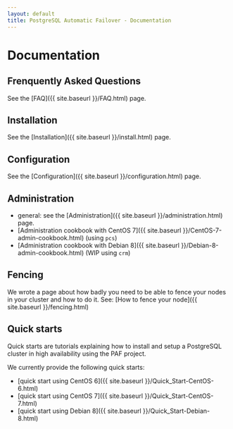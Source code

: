 ```yaml
---
layout: default
title: PostgreSQL Automatic Failover - Documentation
---
```


# Documentation

## Frenquently Asked Questions

See the [FAQ]({{ site.baseurl }}/FAQ.html) page.

## Installation

See the [Installation]({{ site.baseurl }}/install.html) page.

## Configuration

See the [Configuration]({{ site.baseurl }}/configuration.html) page.

## Administration

* general: see the [Administration]({{ site.baseurl }}/administration.html)
  page.
* [Administration cookbook with CentOS 7]({{ site.baseurl }}/CentOS-7-admin-cookbook.html) (using `pcs`)
* [Administration cookbook with Debian 8]({{ site.baseurl }}/Debian-8-admin-cookbook.html) (WIP using `crm`)

## Fencing

We wrote a page about how badly you need to be able to fence your nodes in your
cluster and how to do it. See:
[How to fence your node]({{ site.baseurl }}/fencing.html)

## Quick starts

Quick starts are tutorials explaining how to install and setup a PostgreSQL
cluster in high availability using the PAF project.

We currently provide the following quick starts:

  * [quick start using CentOS 6]({{ site.baseurl }}/Quick_Start-CentOS-6.html)
  * [quick start using CentOS 7]({{ site.baseurl }}/Quick_Start-CentOS-7.html)
  * [quick start using Debian 8]({{ site.baseurl }}/Quick_Start-Debian-8.html)


